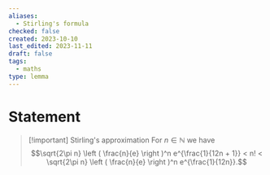 ```yaml
---
aliases:
  - Stirling's formula
checked: false
created: 2023-10-10
last_edited: 2023-11-11
draft: false
tags:
  - maths
type: lemma
---
```

# Statement

>[!important] Stirling's approximation
>For $n \in \mathbb{N}$ we have
>$$\sqrt{2\pi n} \left ( \frac{n}{e} \right )^n e^{\frac{1}{12n + 1}} < n! < \sqrt{2\pi n} \left ( \frac{n}{e} \right )^n e^{\frac{1}{12n}}.$$
